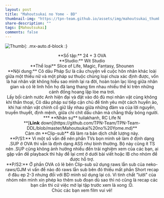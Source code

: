 ```yaml
---
layout: post
title: "Mahoutsukai no Yome - BD"
thumbnail-img: "https://tpn-team.github.io/assets/img/mahoutsukai_thumb.jpg"
share-description: ""
tags: [Mahoutsukai]
comments: false
---
```


![Thumb](https://tpn-team.github.io/assets/img/mahoutsukai_thumb.jpg){: .mx-auto.d-block :}
<center>
**Số tập:** 24 + 3 OVA <br>
**Studio:** Wit Studio <br>
**Thể loại** Slice of Life, Magic, Fantasy, Shounen <br>
**Nội dung:** Cô dâu Pháp Sư là câu chuyện về cuộc hôn nhân khác loài giữa một thiếu nữ và một pháp sư thuộc chủng loại chưa xác định được, vốn là hai nhân vật không hiểu sao mình lại ra đời, hoàn toàn lạc lõng giữa nhân gian và có lẽ linh hồn họ đã lang thang tìm nhau nhiều thế kỉ trên những cánh đồng hoang lập lòe ma trơi. <br>
Lấy bối cảnh nước Anh hiện đại và đặt vào đó đủ mọi nhân vật cùng không khí thần thoại, Cô dâu pháp sư tiếp cận chủ đề tình yêu một cách huyền ảo, khi hai nhân vật chính cố giữ lấy nhau giữa những đâm va của lời nguyền, truyền thuyết, định mệnh, giữa chi chít dấu chân mà chẳng thấy bóng người. <br>
***
**Nhân sự** tuilakhanh, RC Life N <br>
**[𝗟𝗶𝗻𝗸 down](https://github.com/TPN-Team/TPN-Team-DDL/blob/master/Mahoutsukai%20no%20Yome.md)** <br>
Cảm ơn **Clip-sub** đã làm ra bản dịch chất lượng này. <br>
**P/S1:** Vì một số vấn đề nên phần TVs bọn mình sẽ làm ở định dạng .SUP ở OVA thì vẫn là định dạng ASS như bình thường. Bộ này cũng ít TS nên .SUP cũng không ảnh hưởng nhiều đến trải nghiệm xem của các bạn, ai gặp vấn đề playback thì hãy để lại cmt ở dưới bài viết hoặc IB cho nhóm để được hỗ trợ. <br>
**P/S2:** Ở phần OVA cõ lẽ bên Clip-sub sử dụng raws lẫn sub của neko-raws/GJM vì vấn đề nào đó raws lẫn sub bên đó thiếu mất phần Short recap ở đâu ep 2-3 nhưng đối với BD mình sử dụng lại có. Vì tính chất "lười" của nhóm nên mình xin phép ko thêm sub đoạn dù sao thì nó cũng là recap các bạn cần thì cứ việc mở lại tập trước xem là xong :D. <br>
Chúc các bạn xem film vui vẻ!
</center>
<!-- excerpt-end -->

